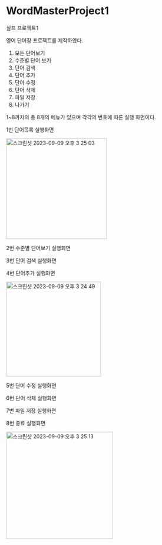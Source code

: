# WordMasterProject1
실프 프로젝트1

영어 단어장 프로젝트를 제작하였다.

1. 모든 단어보기
2. 수준별 단어 보기
3. 단어 검색
4. 단어 추가
5. 단어 수정
6. 단어 삭제
7. 파일 저장
8. 나가기

1~8까지의 총 8개의 메뉴가 있으며 각각의 번호에 따른 실행 화면이다.

1번 단어목록 실행화면 

<img width="273" alt="스크린샷 2023-09-09 오후 3 25 03" src="https://github.com/YearaChoi/WordMasterProject1/assets/130584299/4e698be3-62ae-42e5-afe8-56f23433474d">

2번 수준별 단어보기 실행화면

3번 단어 검색 실행화면

4번 단어추가 실행화면

<img width="257" alt="스크린샷 2023-09-09 오후 3 24 49" src="https://github.com/YearaChoi/WordMasterProject1/assets/130584299/5beb6f4c-a00a-478f-b890-a3dc54f3f165">

5번 단어 수정 실행화면

6번 단어 삭제 실행화면

7번 파일 저장 실행화면

8번 종료 실행화면 

<img width="290" alt="스크린샷 2023-09-09 오후 3 25 13" src="https://github.com/YearaChoi/WordMasterProject1/assets/130584299/ad18573d-363e-45b8-a544-b7dbaad297f2">


